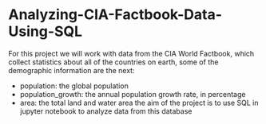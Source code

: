 # Analyzing-CIA-Factbook-Data-Using-SQL
For this project we will work with data from the CIA World Factbook, which collect statistics about all of the countries on earth, some of the demographic information are the next:

* population: the global population
* population_growth: the annual population growth rate, in percentage
* area: the total land and water area
the aim of the project is to use SQL in jupyter notebook to analyze data from this database
